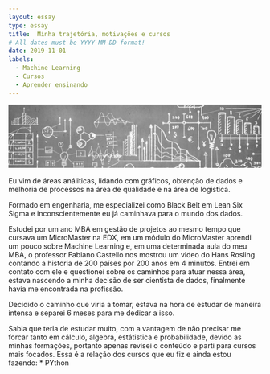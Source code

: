```yaml
---
layout: essay
type: essay
title:  Minha trajetória, motivações e cursos
# All dates must be YYYY-MM-DD format!
date: 2019-11-01
labels:
  - Machine Learning
  - Cursos
  - Aprender ensinando
---
```


<img class="ui fluid image" src="../images/graphics.jpg">

<p>Eu vim de áreas análiticas, lidando com gráficos, obtenção de dados e melhoria de processos na área de qualidade e na área de logistica.</p> 
<p>Formado em engenharia, me especializei como Black Belt em Lean Six Sigma e inconscientemente eu já caminhava para o mundo dos dados.</p>
<p>Estudei por um ano MBA em gestão de projetos ao mesmo tempo que cursava um MicroMaster na EDX, em um módulo do MicroMaster aprendi um 
pouco sobre Machine Learning e, em uma determinada aula do meu MBA, o professor Fabiano Castello nos mostrou um video do Hans Rosling 
contando a historia de 200 países por 200 anos em 4 minutos. Entrei em contato com ele e questionei sobre os caminhos para atuar nessa área, estava nascendo a minha decisão de ser cientista de dados, finalmente havia me encontrada na profissão.</p>

<p>Decidido o caminho que viria a tomar, estava na hora de estudar de maneira intensa e separei 6 meses para me dedicar a isso.</p>
Sabia que teria de estudar muito, com a vantagem de não precisar me forcar tanto em cálculo, algebra, estátistica e probabilidade, devido as minhas formações, portanto apenas revisei o conteúdo e parti para cursos mais focados. Essa é a relação dos cursos que eu fiz e ainda estou fazendo:
  * PYthon
